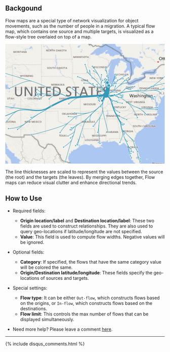 ## Backgound

Flow maps are a special type of network visualization for object movements, such as the number of people in a migration. A typical flow map, which contains one source and multiple targets, is visualized as a flow-style tree overlaied on top of a map. 

![](assets/screenshot1.png)

The line thicknesses are scaled to represent the values between the source (the root) and the targets (the leaves). By merging edges together, Flow maps can reduce visual clutter and enhance directional trends. 

## How to Use
* Required fields: 
    * **Origin location/label** and **Destination location/label**: These two fields are used to construct relationships. They are also used to query geo-locations if latitude/longitude are not specified.
    * **Value**: This field is used to compute flow widths. Negative values will be ignored. 
* Optional fields:
    * **Category**: If specified, the flows that have the same category value will be colored the same.
    * **Origin/Destination latitude/longitude**: These fields specify the geo-locations of sources and targets. 

* Special settings:
    * **Flow type**: It can be either `Out-flow`, which constructs flows based on the origins, or `In-flow`, which constructs flows based on the destinations.
    * **Flow limit**: This controls the max number of flows that can be displayed simultaneously.
* Need more help? Please leave a comment [here](https://weiweicui.github.io/PowerBI-Flowmap).

***
{% include disqus_comments.html %}

